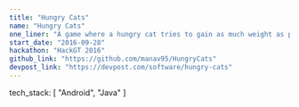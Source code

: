 ```yaml
---
title: "Hungry Cats"
name: "Hungry Cats"
one_liner: "A game where a hungry cat tries to gain as much weight as possible by swiping its paws to get food and avoid eating garbage."
start_date: "2016-09-28"
hackathon: "HackGT 2016"
github_link: "https://github.com/manav95/HungryCats"
devpost_link: "https://devpost.com/software/hungry-cats"
---
```

tech_stack: [
    "Android",
    "Java"
]